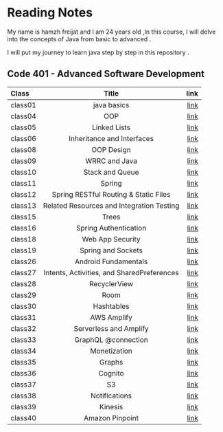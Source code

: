 # Reading Notes
My name is hamzh freijat and I am 24 years old ,In this course, I will delve into the concepts of Java from basic to advanced . 

I will put my journey to learn java step by step in this repository . 

## Code 401 - Advanced Software Development


| Class   |                                                          Title                                                          |                                                                 link |
|:--------|:-----------------------------------------------------------------------------------------------------------------------:|---------------------------------------------------------------------:|
| class01 |                                                       java basics                                                       | [link](https://hamzhfreajat.github.io/reading-notes/java401/class01) |
| class04 |                                                           OOP                                                           | [link](https://hamzhfreajat.github.io/reading-notes/java401/class04) |
| class05 |                                                      Linked Lists                                                       | [link](https://hamzhfreajat.github.io/reading-notes/java401/class05) |
| class06 |                                               Inheritance and Interfaces                                                | [link](https://hamzhfreajat.github.io/reading-notes/java401/class06) |
| class08 |                                                       OOP Design                                                        | [link](https://hamzhfreajat.github.io/reading-notes/java401/class08) |
| class09 |                                                      WRRC and Java                                                      | [link](https://hamzhfreajat.github.io/reading-notes/java401/class09) |
| class10 |                                                     Stack and Queue                                                     | [link](https://hamzhfreajat.github.io/reading-notes/java401/class10) |
| class11 |                                                         Spring                                                          | [link](https://hamzhfreajat.github.io/reading-notes/java401/class11) |
| class12 |                                          Spring RESTful Routing & Static Files                                          | [link](https://hamzhfreajat.github.io/reading-notes/java401/class12) |
| class13 |                                        Related Resources and Integration Testing                                        | [link](https://hamzhfreajat.github.io/reading-notes/java401/class13) |
| class15 |                                                          Trees                                                          | [link](https://hamzhfreajat.github.io/reading-notes/java401/class15) |
| class16 |                                                  Spring Authentication                                                  | [link](https://hamzhfreajat.github.io/reading-notes/java401/class16) |
| class18 |                                                    Web App Security                                                     | [link](https://hamzhfreajat.github.io/reading-notes/java401/class18) |
| class19 |                                                   Spring and Sockets                                                    | [link](https://hamzhfreajat.github.io/reading-notes/java401/class19) |
| class26 |                                                  Android Fundamentals                                                   | [link](https://hamzhfreajat.github.io/reading-notes/java401/class26) |
| class27 |                                       Intents, Activities, and SharedPreferences                                        | [link](https://hamzhfreajat.github.io/reading-notes/java401/class27) |
| class28 |                                                      RecyclerView                                                       | [link](https://hamzhfreajat.github.io/reading-notes/java401/class28) |
| class29 |                                                          Room                                                           | [link](https://hamzhfreajat.github.io/reading-notes/java401/class29) |
| class30 |                                                       Hashtables                                                        | [link](https://hamzhfreajat.github.io/reading-notes/java401/class30) |
| class31 |                                                       AWS Amplify                                                       | [link](https://hamzhfreajat.github.io/reading-notes/java401/class31) |
| class32 |                                                 Serverless and Amplify                                                  | [link](https://hamzhfreajat.github.io/reading-notes/java401/class32) |
| class33 |                                                   GraphQL @connection                                                   | [link](https://hamzhfreajat.github.io/reading-notes/java401/class33) |
| class34 |                                                      Monetization                                                       | [link](https://hamzhfreajat.github.io/reading-notes/java401/class34) |
| class35 |                                                         Graphs                                                          | [link](https://hamzhfreajat.github.io/reading-notes/java401/class35) |
| class36 |                                                         Cognito                                                         | [link](https://hamzhfreajat.github.io/reading-notes/java401/class36) |
| class37 |                                                           S3                                                            | [link](https://hamzhfreajat.github.io/reading-notes/java401/class37) |
| class38 |                                                      Notifications                                                      | [link](https://hamzhfreajat.github.io/reading-notes/java401/class38) |
| class39 |                                                         Kinesis                                                         | [link](https://hamzhfreajat.github.io/reading-notes/java401/class39) |
| class40 |                                                     Amazon Pinpoint                                                     | [link](https://hamzhfreajat.github.io/reading-notes/java401/class40) |


